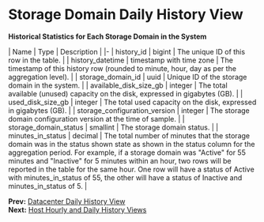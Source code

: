 # Storage Domain Daily History View

**Historical Statistics for Each Storage Domain in the System**

| Name | Type | Description |
|-
| history_id | bigint | The unique ID of this row in the table. |
| history_datetime | timestamp with time zone | The timestamp of this history row (rounded to minute, hour, day as per the aggregation level). |
| storage_domain_id | uuid | Unique ID of the storage domain in the system. |
| available_disk_size_gb | integer | The total available (unused) capacity on the disk, expressed in gigabytes (GB). |
| used_disk_size_gb | integer | The total used capacity on the disk, expressed in gigabytes (GB). |
| storage_configuration_version | integer | The storage domain configuration version at the time of sample. |
| storage_domain_status | smallint | The storage domain status. |
| minutes_in_status | decimal | The total number of minutes that the storage domain was in the status shown state as shown in the status column for the aggregation period. For example, if a storage domain was "Active" for 55 minutes and "Inactive" for 5 minutes within an hour, two rows will be reported in the table for the same hour. One row will have a status of Active with minutes_in_status of 55, the other will have a status of Inactive and minutes_in_status of 5. |

**Prev:** [Datacenter Daily History View](../Datacenter_daily_history_view) <br>
**Next:** [Host Hourly and Daily History Views](../Host_hourly_and_daily_history_views)
